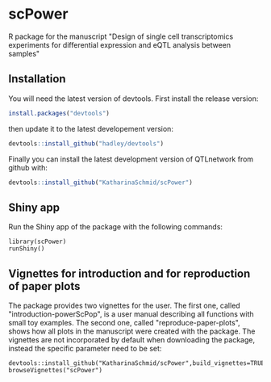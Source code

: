 # scPower

R package for the manuscript "Design of single cell transcriptomics experiments for differential expression and eQTL analysis between samples"

## Installation

You will need the latest version of devtools. First install the release version:

```R
install.packages("devtools")
```

then update it to the latest developement version:

```R
devtools::install_github("hadley/devtools")
```

Finally you can install the latest development version of QTLnetwork from github with:

```R
devtools::install_github("KatharinaSchmid/scPower")
```

## Shiny app

Run the Shiny app of the package with the following commands:

```{R}
library(scPower)
runShiny()
```

## Vignettes for introduction and for reproduction of paper plots

The package provides two vignettes for the user. The first one, called "introduction-powerScPop", is a user manual describing all functions with small toy examples. The second one, called "reproduce-paper-plots", shows how all plots in the manuscript were created with the package. The vignettes are not incorporated by default when downloading the package, instead the specific parameter need to be set:

```{R}
devtools::install_github("KatharinaSchmid/scPower",build_vignettes=TRUE)
browseVignettes("scPower")
```
